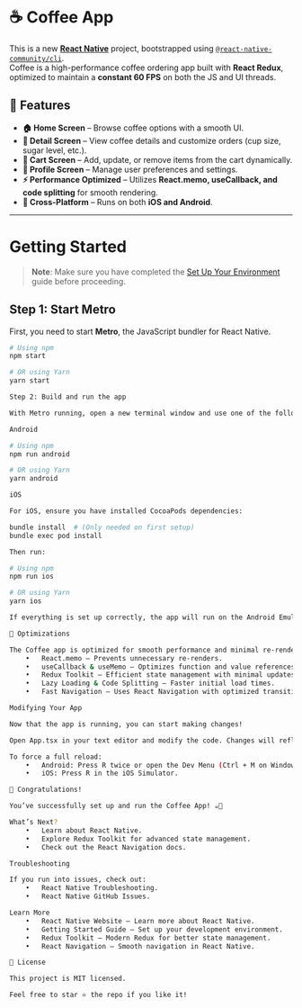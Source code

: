 
# ☕ Coffee App

This is a new [**React Native**](https://reactnative.dev) project, bootstrapped using [`@react-native-community/cli`](https://github.com/react-native-community/cli).  
Coffee is a high-performance coffee ordering app built with **React Redux**, optimized to maintain a **constant 60 FPS** on both the JS and UI threads.  

## 🚀 Features  

- **🏠 Home Screen** – Browse coffee options with a smooth UI.  
- **📜 Detail Screen** – View coffee details and customize orders (cup size, sugar level, etc.).  
- **🛒 Cart Screen** – Add, update, or remove items from the cart dynamically.  
- **👤 Profile Screen** – Manage user preferences and settings.  
- **⚡ Performance Optimized** – Utilizes **React.memo, useCallback, and code splitting** for smooth rendering.  
- **🎯 Cross-Platform** – Runs on both **iOS and Android**.  

---

# Getting Started  

> **Note**: Make sure you have completed the [Set Up Your Environment](https://reactnative.dev/docs/set-up-your-environment) guide before proceeding.  

## Step 1: Start Metro  

First, you need to start **Metro**, the JavaScript bundler for React Native.  

```sh
# Using npm
npm start

# OR using Yarn
yarn start

Step 2: Build and run the app

With Metro running, open a new terminal window and use one of the following commands:

Android

# Using npm
npm run android

# OR using Yarn
yarn android

iOS

For iOS, ensure you have installed CocoaPods dependencies:

bundle install  # (Only needed on first setup)
bundle exec pod install

Then run:

# Using npm
npm run ios

# OR using Yarn
yarn ios

If everything is set up correctly, the app will run on the Android Emulator, iOS Simulator, or a connected device.

🎯 Optimizations

The Coffee app is optimized for smooth performance and minimal re-renders using:
	•	React.memo – Prevents unnecessary re-renders.
	•	useCallback & useMemo – Optimizes function and value references.
	•	Redux Toolkit – Efficient state management with minimal updates.
	•	Lazy Loading & Code Splitting – Faster initial load times.
	•	Fast Navigation – Uses React Navigation with optimized transitions.

Modifying Your App

Now that the app is running, you can start making changes!

Open App.tsx in your text editor and modify the code. Changes will reflect automatically thanks to Fast Refresh.

To force a full reload:
	•	Android: Press R twice or open the Dev Menu (Ctrl + M on Windows/Linux, Cmd ⌘ + M on macOS).
	•	iOS: Press R in the iOS Simulator.

🎉 Congratulations!

You’ve successfully set up and run the Coffee App! ☕🎉

What’s Next?
	•	Learn about React Native.
	•	Explore Redux Toolkit for advanced state management.
	•	Check out the React Navigation docs.

Troubleshooting

If you run into issues, check out:
	•	React Native Troubleshooting.
	•	React Native GitHub Issues.

Learn More
	•	React Native Website – Learn more about React Native.
	•	Getting Started Guide – Set up your development environment.
	•	Redux Toolkit – Modern Redux for better state management.
	•	React Navigation – Smooth navigation in React Native.

📜 License

This project is MIT licensed.

Feel free to star ⭐ the repo if you like it!
